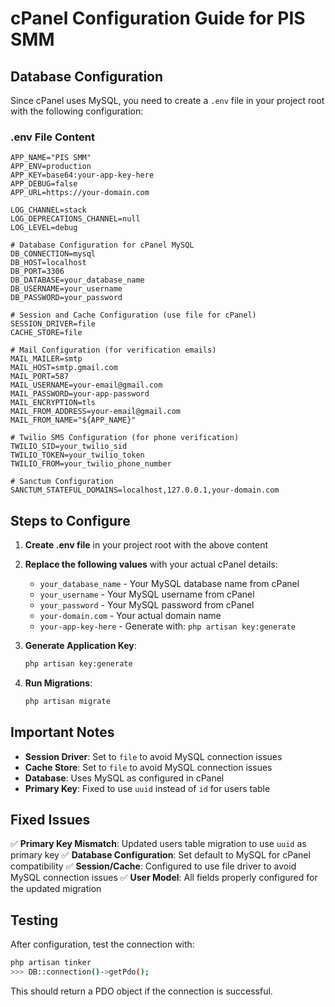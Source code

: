 # cPanel Configuration Guide for PIS SMM

## Database Configuration

Since cPanel uses MySQL, you need to create a `.env` file in your project root with the following configuration:

### .env File Content

```env
APP_NAME="PIS SMM"
APP_ENV=production
APP_KEY=base64:your-app-key-here
APP_DEBUG=false
APP_URL=https://your-domain.com

LOG_CHANNEL=stack
LOG_DEPRECATIONS_CHANNEL=null
LOG_LEVEL=debug

# Database Configuration for cPanel MySQL
DB_CONNECTION=mysql
DB_HOST=localhost
DB_PORT=3306
DB_DATABASE=your_database_name
DB_USERNAME=your_username
DB_PASSWORD=your_password

# Session and Cache Configuration (use file for cPanel)
SESSION_DRIVER=file
CACHE_STORE=file

# Mail Configuration (for verification emails)
MAIL_MAILER=smtp
MAIL_HOST=smtp.gmail.com
MAIL_PORT=587
MAIL_USERNAME=your-email@gmail.com
MAIL_PASSWORD=your-app-password
MAIL_ENCRYPTION=tls
MAIL_FROM_ADDRESS=your-email@gmail.com
MAIL_FROM_NAME="${APP_NAME}"

# Twilio SMS Configuration (for phone verification)
TWILIO_SID=your_twilio_sid
TWILIO_TOKEN=your_twilio_token
TWILIO_FROM=your_twilio_phone_number

# Sanctum Configuration
SANCTUM_STATEFUL_DOMAINS=localhost,127.0.0.1,your-domain.com
```

## Steps to Configure

1. **Create .env file** in your project root with the above content
2. **Replace the following values** with your actual cPanel details:

    - `your_database_name` - Your MySQL database name from cPanel
    - `your_username` - Your MySQL username from cPanel
    - `your_password` - Your MySQL password from cPanel
    - `your-domain.com` - Your actual domain name
    - `your-app-key-here` - Generate with: `php artisan key:generate`

3. **Generate Application Key**:

    ```bash
    php artisan key:generate
    ```

4. **Run Migrations**:
    ```bash
    php artisan migrate
    ```

## Important Notes

-   **Session Driver**: Set to `file` to avoid MySQL connection issues
-   **Cache Store**: Set to `file` to avoid MySQL connection issues
-   **Database**: Uses MySQL as configured in cPanel
-   **Primary Key**: Fixed to use `uuid` instead of `id` for users table

## Fixed Issues

✅ **Primary Key Mismatch**: Updated users table migration to use `uuid` as primary key
✅ **Database Configuration**: Set default to MySQL for cPanel compatibility
✅ **Session/Cache**: Configured to use file driver to avoid MySQL connection issues
✅ **User Model**: All fields properly configured for the updated migration

## Testing

After configuration, test the connection with:

```bash
php artisan tinker
>>> DB::connection()->getPdo();
```

This should return a PDO object if the connection is successful.

